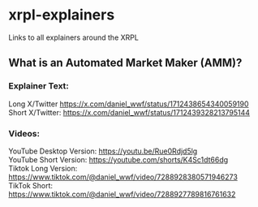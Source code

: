 # xrpl-explainers
Links to all explainers around the XRPL

## What is an Automated Market Maker (AMM)?

### Explainer Text: 

Long X/Twitter https://x.com/daniel_wwf/status/1712438654340059190  
Short X/Twitter: https://x.com/daniel_wwf/status/1712439328213795144  

### Videos:

YouTube Desktop Version: https://youtu.be/Rue0Rdjd5lg  
YouTube Short Version: https://youtube.com/shorts/K4Sc1dt66dg  
Tiktok Long Version: https://www.tiktok.com/@daniel_wwf/video/7288928380571946273  
TikTok Short: https://www.tiktok.com/@daniel_wwf/video/7288927789816761632  
